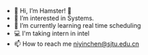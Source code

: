 - 👋 Hi, I’m Hamster! :hamster:
- 👀 I’m interested in Systems.
- 🌱 I’m currently learning real time scheduling
- 💻 I'm taking intern in intel
- 📫 How to reach me niyinchen@sjtu.edu.cn

<!---
hamham223/hamham223 is a ✨ special ✨ repository because its `README.md` (this file) appears on your GitHub profile.
You can click the Preview link to take a look at your changes.
--->
